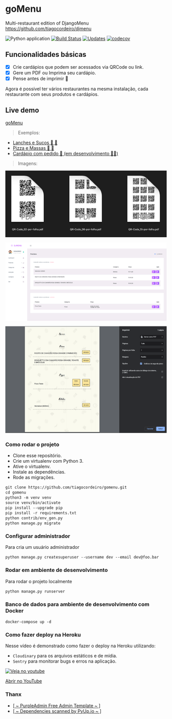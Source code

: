 # goMenu
Multi-restaurant edition of DjangoMenu https://github.com/tiagocordeiro/djmenu

![Python application](https://github.com/tiagocordeiro/gomenu/workflows/Python%20application/badge.svg?branch=master)
[![Build Status](https://travis-ci.org/tiagocordeiro/gomenu.svg?branch=master)](https://travis-ci.org/tiagocordeiro/gomenu)
[![Updates](https://pyup.io/repos/github/tiagocordeiro/gomenu/shield.svg)](https://pyup.io/repos/github/tiagocordeiro/gomenu/)
[![codecov](https://codecov.io/gh/tiagocordeiro/gomenu/branch/master/graph/badge.svg)](https://codecov.io/gh/tiagocordeiro/gomenu)

## Funcionalidades básicas

- [x] Crie cardápios que podem ser acessados via QRCode ou link.
- [x] Gere um PDF ou Imprima seu cardápio.
- [x] Pense antes de imprimir 🌳

Agora é possível ter vários restaurantes na mesma instalação, cada restaurante com seus produtos e cardápios.

## Live demo
[goMenu](https://gomenu.herokuapp.com/)

> Exemplos:
- [Lanches e Sucos 🍔 🥤](https://gomenu.herokuapp.com/menus/view/1/streetfruit/)
- [Pizza e Massas 🍕 🍝](https://gomenu.herokuapp.com/menus/view/3/vituccio/)
- [Cardápio com pedido 🧾 (em desenvolvimento 👩‍💻)](https://gomenu.herokuapp.com/menus/view/6/principal/)

> Imagens:

![QRCode folhas com 2, 6 ou 15 QRCodes](docs/images/goMenu_QR_Code_examples.png "QR Codes")

![Produtos simples e variáveis](docs/images/gomenu_products_example.png "Produtos")

![Imprima ou gere PDFs para compartilhar](docs/images/gomenu_print_example.png "Print")


### Como rodar o projeto

* Clone esse repositório.
* Crie um virtualenv com Python 3.
* Ative o virtualenv.
* Instale as dependências.
* Rode as migrações.

```
git clone https://github.com/tiagocordeiro/gomenu.git
cd gomenu
python3 -m venv venv
source venv/bin/activate
pip install --upgrade pip
pip install -r requirements.txt
python contrib/env_gen.py
python manage.py migrate
```

### Configurar administrador
Para cria um usuário administrador
```
python manage.py createsuperuser --username dev --email dev@foo.bar
```

### Rodar em ambiente de desenvolvimento
Para rodar o projeto localmente
```
python manage.py runserver
```

### Banco de dados para ambiente de desenvolvimento com Docker
```
docker-compose up -d
```

### Como fazer deploy na Heroku
Nesse vídeo é demonstrado como fazer o deploy na Heroku utilizando:

* `Cloudinary` para os arquivos estáticos e de mídia.
* `Sentry` para monitorar bugs e erros na aplicação.

[![Veja no youtube](https://img.youtube.com/vi/kDIaaqyIWU4/0.jpg)](https://www.youtube.com/watch?v=l5bmooWfrKM)

[Abrir no YouTube](https://www.youtube.com/watch?v=kDIaaqyIWU4 "Abrir no YouTube")

### Thanx
- [[ ~ PurpleAdmin Free Admin Template ~ ]](https://github.com/BootstrapDash/PurpleAdmin-Free-Admin-Template)
- [[ ~ Dependencies scanned by PyUp.io ~ ]](https://pyup.io/)
